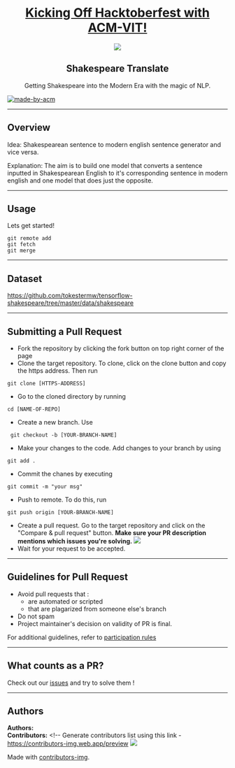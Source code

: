 <h1 align="center"><a href="https://organize.mlh.io/participants/events/4390-kickstarting-hacktoberfest-with-acm-vit">Kicking Off Hacktoberfest with ACM-VIT!</a></h1>
<p align="center">
<img src="https://raw.githubusercontent.com/Malika01/hacktoberfest-readme/master/Final.png">
</p>

<h2 align="center"> Shakespeare Translate </h2>

<p align="center"> 
Getting Shakespeare into the Modern Era with the magic of NLP.
</p>

<p>
  <a href="https://acmvit.in/" target="_blank">
    <img alt="made-by-acm" src="https://img.shields.io/badge/MADE%20BY-ACM%20VIT-blue?style=for-the-badge" />
  </a>
    <!-- Uncomment the below line to add the license badge. Make sure the right license badge is reflected. -->
    <!-- <img alt="license" src="https://img.shields.io/badge/License-MIT-green.svg?style=for-the-badge" /> -->
    <!-- forks/stars/tech stack in the form of badges from https://shields.io/ -->
</p>

---
## Overview

Idea:
Shakespearean sentence to modern english sentence generator and vice versa.

Explanation:
The aim is to build one model that converts a sentence inputted in Shakespearean English to it's corresponding sentence in modern english and one model that does just the opposite. 


---
## Usage
<!-- How To, Features, Installation etc. as subheadings in this section. example-->



Lets get started!
```console
git remote add
git fetch
git merge
```

---
## Dataset

https://github.com/tokestermw/tensorflow-shakespeare/tree/master/data/shakespeare


---
## Submitting a Pull Request

 * Fork the repository by clicking the fork button on top right corner of the page
 * Clone the target repository. To clone, click on the clone button and copy the https address. Then run 
 <pre><code>git clone [HTTPS-ADDRESS]</code></pre>
* Go to the cloned directory by running 
<pre><code>cd [NAME-OF-REPO]</code></pre>
* Create a new branch. Use 
<pre><code> git checkout -b [YOUR-BRANCH-NAME]</code></pre>
* Make your changes to the code. Add changes to your branch by using 
<pre><code>git add .</code></pre>
* Commit the chanes by executing
<pre><code>git commit -m "your msg"</code></pre>
* Push to remote. To do this, run 
<pre><code>git push origin [YOUR-BRANCH-NAME]</code></pre>
* Create a pull request. Go to the target repository and click on the "Compare & pull request" button. **Make sure your PR description mentions which issues you're solving.**
<img src="https://drive.google.com/u/1/uc?id=1f9JKAR-kRvCRGxIs_SAvegaYDPx53T9G&export=download"></img>
* Wait for your request to be accepted. 

---
## Guidelines for Pull Request

<!-- general guidelines here -->
  * Avoid pull requests that :
      * are automated or scripted
      * that are plagarized from someone else's branch
  * Do not spam
  * Project maintainer's decision on validity of PR is final.

  For additional guidelines, refer to [participation rules](https://hacktoberfest.digitalocean.com/details#rules)

---

## What counts as a PR?
Check out our [issues](https://github.com/ACM-VIT/Shakespeare-Translate/issues) and try to solve them !
  

---

## Authors

**Authors:** <!-- [Vinamra Khoria](https://github.com/vinamrak), [Vivek Gereesan](https://github.com/vivek032001),[Aayushi Varma](https://github.com/aayuv17) .. -->  
**Contributors:** <!-- Generate contributors list using this link - https://contributors-img.web.app/preview 
<a href="https://github.com/ACM-VIT/Shakespeare-Translate/graphs/contributors">
  <img src="https://contributors-img.web.app/image?repo=ACM-VIT/Shakespeare-Translate" />
</a>

Made with [contributors-img](https://contributors-img.web.app).

